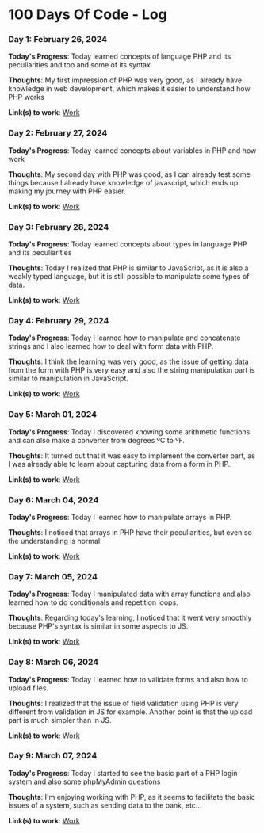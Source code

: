 # 100 Days Of Code - Log

### Day 1: February 26, 2024

**Today's Progress**: Today learned concepts of language PHP and its peculiarities and too and some of its syntax

**Thoughts**: My first impression of PHP was very good, as I already have knowledge in web development, which makes it easier to understand how PHP works

**Link(s) to work**: [Work](/day-1)

### Day 2: February 27, 2024

**Today's Progress**: Today learned concepts about variables in PHP and how work

**Thoughts**: My second day with PHP was good, as I can already test some things because I already have knowledge of javascript, which ends up making my journey with PHP easier.

**Link(s) to work**: [Work](/day-2)

### Day 3: February 28, 2024

**Today's Progress**: Today learned concepts about types in language PHP and its peculiarities

**Thoughts**: Today I realized that PHP is similar to JavaScript, as it is also a weakly typed language, but it is still possible to manipulate some types of data.

**Link(s) to work**: [Work](/day-3)

### Day 4: February 29, 2024

**Today's Progress**: Today I learned how to manipulate and concatenate strings and I also learned how to deal with form data with PHP.

**Thoughts**: I think the learning was very good, as the issue of getting data from the form with PHP is very easy and also the string manipulation part is similar to manipulation in JavaScript.

**Link(s) to work**: [Work](/day-4)

### Day 5: March 01, 2024

**Today's Progress**: Today I discovered knowing some arithmetic functions and can also make a converter from degrees ºC to ºF.

**Thoughts**: It turned out that it was easy to implement the converter part, as I was already able to learn about capturing data from a form in PHP.

**Link(s) to work**: [Work](/day-5)

### Day 6: March 04, 2024

**Today's Progress**: Today I learned how to manipulate arrays in PHP.

**Thoughts**: I noticed that arrays in PHP have their peculiarities, but even so the understanding is normal.

**Link(s) to work**: [Work](/day-6)

### Day 7: March 05, 2024

**Today's Progress**: Today I manipulated data with array functions and also learned how to do conditionals and repetition loops.

**Thoughts**: Regarding today's learning, I noticed that it went very smoothly because PHP's syntax is similar in some aspects to JS.

**Link(s) to work**: [Work](/day-7)

### Day 8: March 06, 2024

**Today's Progress**: Today I learned how to validate forms and also how to upload files.

**Thoughts**: I realized that the issue of field validation using PHP is very different from validation in JS for example. Another point is that the upload part is much simpler than in JS.

**Link(s) to work**: [Work](/day-8)

### Day 9: March 07, 2024

**Today's Progress**: Today I started to see the basic part of a PHP login system and also some phpMyAdmin questions

**Thoughts**: I'm enjoying working with PHP, as it seems to facilitate the basic issues of a system, such as sending data to the bank, etc...

**Link(s) to work**: [Work](/day-9)

